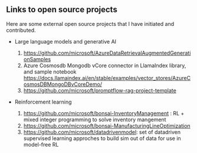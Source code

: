 ## Links to open source projects 
Here are some external open source projects that I have initiated and contributed. 

- Large language models and generative AI  

    1) https://github.com/microsoft/AzureDataRetrievalAugmentedGenerationSamples
    2) Azure Cosmosdb Mongodb vCore connector in LlamaIndex library, and sample notebook
    https://docs.llamaindex.ai/en/stable/examples/vector_stores/AzureCosmosDBMongoDBvCoreDemo/
    3) https://github.com/microsoft/promptflow-rag-project-template
    
- Reinforcement learning
    1) https://github.com/microsoft/bonsai-InventoryManagement
    : RL + mixed integer programming to solve inventory mangement 
    2) https://github.com/microsoft/bonsai-ManufacturingLineOptimization
    3) https://github.com/microsoft/datadrivenmodel: set of datadriven supervised learning approches to build sim out of data for use in model-free RL




